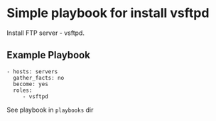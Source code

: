 Simple playbook for install vsftpd
=========

Install FTP server - vsftpd.

Example Playbook
----------------

    - hosts: servers
      gather_facts: no
      become: yes
      roles:
         - vsftpd 

See playbook in `playbooks` dir
